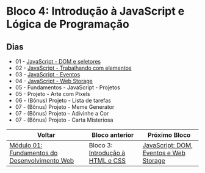 # Bloco 4: Introdução à JavaScript e Lógica de Programação

## Dias

- 01 - [JavaScript - DOM e seletores](https://github.com/miguel5g/trybe/tree/documentacao/01-fundamentos/05-JavaScript:%20DOM%2C%20Eventos%20e%20Web%20Storage/01-JavaScript%20-%20DOM%20e%20seletores)
- 02 - [JavaScript - Trabalhando com elementos](https://github.com/miguel5g/trybe/tree/documentacao/01-fundamentos/05-JavaScript:%20DOM%2C%20Eventos%20e%20Web%20Storage/02-JavaScript%20-%20Trabalhando%20com%20elementos)
- 03 - [JavaScript - Eventos](https://github.com/miguel5g/trybe/tree/documentacao/01-fundamentos/05-JavaScript:%20DOM%2C%20Eventos%20e%20Web%20Storage/03-JavaScript%20-%20Eventos)
- 04 - [JavaScript - Web Storage](https://github.com/miguel5g/trybe/tree/documentacao/01-fundamentos/05-JavaScript:%20DOM%2C%20Eventos%20e%20Web%20Storage/04-JavaScript%20-%20Web%20Storage)
- 05 - Fundamentos - JavaScript - Projetos
- 05 - Projeto - Arte com Pixels
- 06 - (Bônus) Projeto - Lista de tarefas
- 07 - (Bônus) Projeto - Meme Generator
- 07 - (Bônus) Projeto - Adivinhe a Cor
- 07 - (Bônus) Projeto - Carta Misteriosa

| Voltar                                                                                                              | Bloco anterior                                                                                                                    | Próximo Bloco                                                                                                                                                      |
| ------------------------------------------------------------------------------------------------------------------- | --------------------------------------------------------------------------------------------------------------------------------- | ------------------------------------------------------------------------------------------------------------------------------------------------------------------ |
| [Módulo 01: Fundamentos do Desenvolvimento Web](https://github.com/miguel5g/trybe/tree/documentacao/01-fundamentos) | Bloco 3: [Introdução à HTML e CSS](https://github.com/miguel5g/trybe/tree/documentacao/01-fundamentos/03-introducao-a-html-e-css) | [JavaScript: DOM, Eventos e Web Storage](https://github.com/miguel5g/trybe/tree/documentacao/01-fundamentos/05-JavaScript:%20DOM%2C%20Eventos%20e%20Web%20Storage) |
